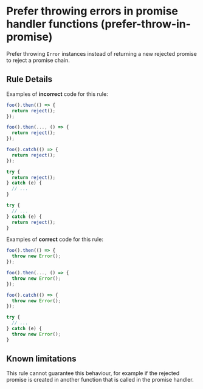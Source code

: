 # Prefer throwing errors in promise handler functions (prefer-throw-in-promise)

Prefer throwing `Error` instances instead of returning a new rejected promise to reject a promise chain.

## Rule Details

Examples of **incorrect** code for this rule:

```js
foo().then(() => {
  return reject();
});

foo().then(..., () => {
  return reject();
});

foo().catch(() => {
  return reject();
});

try {
  return reject();
} catch (e) {
  // ...
}

try {
  // ...
} catch (e) {
  return reject();
}
```

Examples of **correct** code for this rule:

```js
foo().then(() => {
  throw new Error();
});

foo().then(..., () => {
  throw new Error();
});

foo().catch(() => {
  throw new Error();
});

try {
  // ...
} catch (e) {
  throw new Error();
}
```

## Known limitations

This rule cannot guarantee this behaviour, for example if the rejected promise is created in another function that is called in the promise handler.
